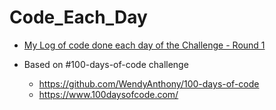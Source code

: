 # Code_Each_Day

- [My Log of code done each day of the Challenge - Round 1](https://github.com/WendyAnthony/Code_Each_Day/blob/master/Code-Projects-2020.md)

- Based on #100-days-of-code challenge 
  - https://github.com/WendyAnthony/100-days-of-code
  - https://www.100daysofcode.com/
